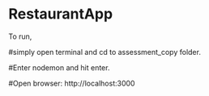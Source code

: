 # RestaurantApp

To run,

#simply open terminal and cd to assessment_copy folder.

#Enter nodemon and hit enter. 

#Open browser: http://localhost:3000
